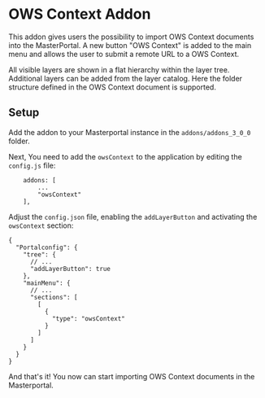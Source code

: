 # OWS Context Addon

This addon gives users the possibility to import OWS Context documents into the MasterPortal. A new button "OWS Context" is added to the main menu and allows the user to submit a remote URL to a OWS Context.

All visible layers are shown in a flat hierarchy within the layer tree. Additional layers can be added from the layer catalog. Here the folder structure defined in the OWS Context document is supported.

## Setup

Add the addon to your Masterportal instance in the `addons/addons_3_0_0` folder.

Next, You need to add the `owsContext` to the application by editing the `config.js` file:

```
    addons: [
        ...
        "owsContext"
    ],
```

Adjust the `config.json` file, enabling the `addLayerButton` and activating the `owsContext` section:

```
{
  "Portalconfig": {
    "tree": {
      // ...
      "addLayerButton": true
    },
    "mainMenu": {
      // ...
      "sections": [
        [
          {
            "type": "owsContext"
          }
        ]
      ]
    }
  }
}
```

And that's it! You now can start importing OWS Context documents in the Masterportal.
